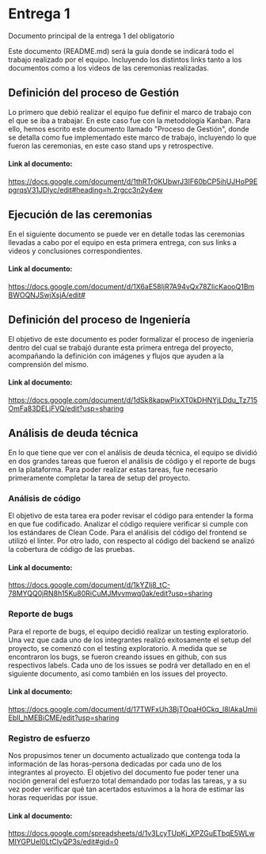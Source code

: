 # Entrega 1
Documento principal de la entrega 1 del obligatorio

Este documento (README.md) será la guía donde se indicará todo el trabajo realizado por el equipo. Incluyendo los distintos links tanto a los documentos como a los videos de las ceremonias realizadas.

## Definición del proceso de Gestión
Lo primero que debió realizar el equipo fue definir el marco de trabajo con el que se iba a trabajar. En este caso fue con la metodología Kanban. Para ello, hemos escrito este documento llamado "Proceso de Gestión", donde se detalla como fue implementado este marco de trabajo, incluyendo lo que fueron las ceremonias, en este caso stand ups y retrospective. 
#### Link al documento: 
https://docs.google.com/document/d/1thRTr0KUbwrJ3IF60bCP5ihUJHoP9EpgrqsV31JDlyc/edit#heading=h.2rgcc3n2y4ew

## Ejecución de las ceremonias

En el siguiente documento se puede ver en detalle todas las ceremonias llevadas a cabo por el equipo en esta primera entrega, con sus links a videos y conclusiones correspondientes.
#### Link al documento: 
https://docs.google.com/document/d/1X6aE58IjR7A94vQx78ZlicKaooQ1BmBWOQNJSwjXsjA/edit#

## Definición del proceso de Ingeniería
El objetivo de este documento es poder formalizar el proceso de ingeniería dentro del cual se trabajó durante esta primera entrega del proyecto, acompañando la definición con imágenes y flujos que ayuden a la comprensión del mismo.
#### Link al documento: 
https://docs.google.com/document/d/1dSk8kapwPixXT0kDHNYjLDdu_Tz715OmFa83DELjFVQ/edit?usp=sharing

## Análisis de deuda técnica
En lo que tiene que ver con el análisis de deuda técnica, el equipo se dividió en dos grandes tareas que fueron el análisis de código y el reporte de bugs en la plataforma. Para poder realizar estas tareas, fue necesario primeramente completar la tarea de setup del proyecto.

### Análisis de código
El objetivo de esta tarea era poder revisar el código para entender la forma en que fue codificado. Analizar el código requiere verificar si cumple con los estándares de Clean Code. Para el análisis del código del frontend se utilizó el linter. Por otro lado, con respecto al código del backend se analizó la cobertura de código de las pruebas. 
#### Link al documento: 
https://docs.google.com/document/d/1kYZlj8_tC-78MYQQ0jRN8h15Ku80RiCuMJMvvmwq0ak/edit?usp=sharing
### Reporte de bugs
Para el reporte de bugs, el equipo decidió realizar un testing exploratorio. Una vez que cada uno de los integrantes realizó exitosamente el setup del proyecto, se comenzó con el testing exploratorio. A medida que se encontraron los bugs, se fueron creando issues en github, con sus respectivos labels. Cada uno de los issues se podrá ver detallado en en el siguiente documento, así como también en los issues del proyecto.
#### Link al documento: 
https://docs.google.com/document/d/17TWFxUh3BjTOpaH0Ckq_l8lAkaUmiiEblI_hMEBiCME/edit?usp=sharing

### Registro de esfuerzo
Nos propusimos tener un documento actualizado que contenga toda la información de las horas-persona dedicadas por cada uno de los integrantes al proyecto. El objetivo del documento fue poder tener una noción general del esfuerzo total demandado por todas las tareas, y a su vez poder verificar qué tan acertados estuvimos a la hora de estimar las horas requeridas por issue.
#### Link al documento: 
https://docs.google.com/spreadsheets/d/1v3LcyTUpKj_XPZGuETbqE5WLwMIYGPUel0LtCIyQP3s/edit#gid=0




